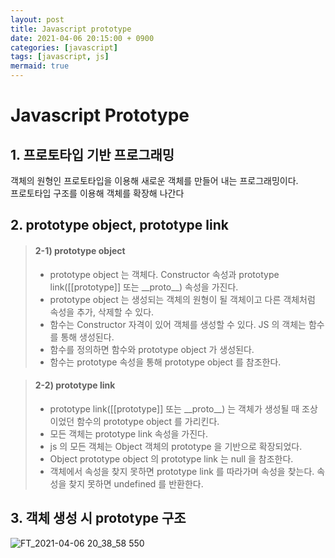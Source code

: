 ```yaml
---
layout: post
title: Javascript prototype
date: 2021-04-06 20:15:00 + 0900
categories: [javascript]
tags: [javascript, js]
mermaid: true
---
```

# Javascript Prototype

## 1. 프로토타입 기반 프로그래밍
  객체의 원형인 프로토타입을 이용해 새로운 객체를 만들어 내는 프로그래밍이다.   
  프로토타입 구조를 이용해 객체를 확장해 나간다
  
## 2. prototype object, prototype link
> #### 2-1) prototype object
> - prototype object 는 객체다. Constructor 속성과 prototype link(\[[prototype]] 또는 \_\_proto__) 속성을 가진다.   
> - prototype object 는 생성되는 객체의 원형이 될 객체이고 다른 객체처럼 속성을 추가, 삭제할 수 있다.   
> - 함수는 Constructor 자격이 있어 객체를 생성할 수 있다. JS 의 객체는 함수를 통해 생성된다.   
> - 함수를 정의하면 함수와 prototype object 가 생성된다.   
> - 함수는 prototype 속성을 통해 prototype object 를 참조한다.
   
> #### 2-2) prototype link
> - prototype link(\[[prototype\]] 또는 \_\_proto__) 는 객체가 생성될 때 조상이었던 함수의 prototype object 를 가리킨다.   
> - 모든 객체는 prototype link 속성을 가진다.   
> - js 의 모든 객체는 Object 객체의 prototype 을 기반으로 확장되었다. 
> - Object prototype object 의 prototype link 는 null 을 참조한다.
> - 객체에서 속성을 찾지 못하면 prototype link 를 따라가며 속성을 찾는다. 속성을 찾지 못하면 undefined 를 반환한다.   

## 3. 객체 생성 시 prototype 구조
![FT_2021-04-06 20_38_58 550](https://user-images.githubusercontent.com/13375810/113706395-9aadf380-9719-11eb-9d3e-bfbef4e35a3f.png)
